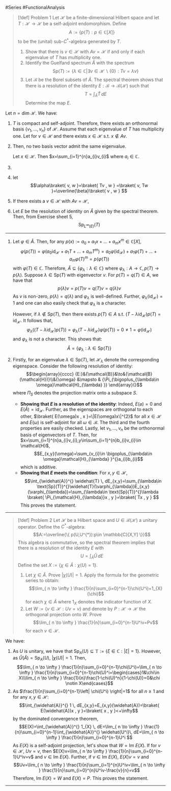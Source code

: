 #Series  #FunctionalAnalysis 

> [!def] Problem 1
> Let $\mathcal{H}$ be a finite-dimensional Hilbert space and let $T:\mathcal{H}\to \mathcal{H}$ be a self-adjoint endomorphism. Define $$A:=\{ p(T):p\in \mathbb{C}[X] \}$$to be the (unital) sub-$C^{*}$-algebra generated by $T$.
> 1. Show that there is $v\in \mathcal{H}$ with $Av=\mathcal{H}$ if and only if each eigenvalue of $T$ has multiplicity one.
> 2. Identify the Guelfand spectrum $\widehat{A}$ with the spectrum $$\text{Sp}(T):=\{ \lambda\in \mathbb{C}|\exists v\in \mathcal{H}\backslash\{ 0 \}:Tv=\lambda v \}$$ 
> 3. Let $\mathcal{B}$ be the Borel subsets of $\widehat{A}$. The spectral theorem shows that there is a resolution of the identity $E:\mathcal{B}\to \mathcal{B}(\mathcal{H})$ such that $$T=\int_{\widehat{A}}^{} \widehat{T} \, dE $$Determine the map $E$.

Let $n=\text{dim }\mathcal{H}$. We have: 
1. $T$ is compact and self-adjoint. Therefore, there exists an orthonormal basis $\{ v_{1},\dots,v_{n} \}$ of $\mathcal{H}$. Assume that each eigenvalue of $T$ has multiplicity one. 
	Let for $v\in \mathcal{H}$ and there exists $x\in \mathcal{H}$ s.t. $x\notin Av$. 
2. Then, no two basis vector admit the same eigenvalue.
	
	Let $x\in \mathcal{H}$. Then $x=\sum_{i=1}^{n}a_{i}v_{i}$ where $a_{i}\in \mathbb{C}$. 
1. 
2. let $$\alpha\braket{  v, w }=\braket{ Tv , w } =\braket{  v, Tw }=\overline{\beta}\braket{ v , w }   $$
3. If there exists a $v\in \mathcal{H}$ with $Av=\mathcal{H}$, 
4. Let $E$ be the resolution of identity on $\widehat{A}$ given by the spectral theorem. Then, from Exercise sheet 5, $$\text{Sp}_{L^\infty(E)}(T)$$

---
1. Let $\varphi\in \widehat{A}$. Then, for any $p(x):=a_{0}+a_{1}x+\dots+a_{m}x^m\in \mathbb{C}[X]$, $$\varphi(p(T))=\varphi(a_{0}\text{id}_{\mathcal{H}}+a_{1}T+\dots+a_{m}T^m)=a_{0}\varphi(\text{id}_{\mathcal{H}})+a_{1}\varphi(T)+\dots+a_{m}\varphi(T)^m=p(\varphi(T))$$with $\varphi(T)\in \mathbb{C}$. Therefore, $\widehat{A}\subseteq \{ \varphi_{\lambda}:\lambda\in \mathbb{C} \}$ where $\varphi_{\lambda}:A\to \mathbb{C},p(T)\to p(\lambda)$. Suppose $\lambda\in \text{Sp}(T)$ with eigenvector $v$. For $p(T)=q(T)\in A$, we have that $$p(\lambda)v=p(T)v=q(T)v=q(\lambda)v$$As $v$ is non-zero, $p(\lambda)=q(\lambda)$ and $\varphi_{\lambda}$ is well-defined. Further, $\varphi_{\lambda}(\text{id}_{\mathcal{H}})=1$ and one can also easily check that $\varphi_{\lambda}$ is a character.
   
   However, if $\lambda\notin \text{Sp}(T)$, then there exists $p(T)\in A$ s.t. $(T-\lambda \text{id}_{\mathcal{H}})p(T)=\text{id}_{\mathcal{H}}$. It follows that, $$\varphi_{\lambda}((T-\lambda \text{id}_{\mathcal{H}})p(T))=\varphi_{\lambda}(T-\lambda \text{id}_{\mathcal{H}})\varphi(p(T))=0\neq 1=\varphi(\text{id}_{\mathcal{H}})$$and $\varphi_{\lambda}$ is not a character. This shows that: $$\widehat{A}=\{ \varphi_{\lambda}:\lambda\in \text{Sp}(T) \}$$
2. Firstly, for an eigenvalue $\lambda\in \text{Sp}(T)$, let $\mathcal{H}_{\lambda}$ denote the corresponding eigenspace. Consider the following resolution of identity: $$\begin{array}{cccc} {E:}&{\mathcal{B}}&\to&{\mathcal{B}(\mathcal{H})}\\&{\omega} &\mapsto & {\Pi_{\bigoplus_{\lambda\in \omega}\mathcal{H}_{\lambda} }} \end{array}{}$$where $\Pi_{S}$ denotes the projection matrix onto a subspace $S$.
	- **Showing that $E$ is a resolution of the identity**:
	  Indeed, $E(\varnothing)=0$ and $E(\widehat{A})=\text{id}_{\mathcal{H}}$. Further, as the eigenspaces are orthogonal to each other, $\braket{ E(\omega)x , x }=\|E(\omega)x\|^{2}$ for all $x\in \mathcal{H}$ and $E(\omega)$ is self-adjoint for all $\omega\in \mathcal{B}$. The third and the fourth properties are easily checked. Lastly, let $v_{1},\dots,v_{n}$ be the orthonormal basis of eigenvectors of $T$. Then, for $x=\sum_{i=1}^{n}a_{i}v_{i},y\in\sum_{i=1}^{n}b_{i}v_{i}\in \mathcal{H}$, $$E_{x,y}(\omega)=\sum_{v_{i}\in \bigoplus_{\lambda\in \omega}\mathcal{H}_{\lambda} }^{}a_{i}b_{i}$$which is additive. 
	- **Showing that $E$ meets the condition**:
	  For $x,y\in \mathcal{H}$, $$\int_{\widehat{A}}^{} \widehat{T} \, dE_{x,y}=\sum_{\lambda\in \text{Sp}(T)}^{}\widehat{T}(\varphi_{\lambda})E_{x,y}(\varphi_{\lambda})=\sum_{\lambda\in \text{Sp}(T)}^{}\lambda \braket{ \Pi_{\mathcal{H}_{\lambda}}x , y }=\braket{ Tx , y }   $$
	This proves the statement.
---
> [!def] Problem 2
> Let $\mathcal{H}$ be a Hilbert space and $U\in \mathcal{B}(\mathcal{H})$ a unitary operator. Define the $C^{*}$-algebra: $$A:=\overline{\{ p(U,U^{*}):p\in \mathbb{C}[X,Y] \}}$$
> This algebra is commutative, so the spectral theorem implies that there is a resolution of the identity $E$ with $$U=\int_{\widehat{A}}^{} \widehat{U} \, dE $$Define the set $X:=\{ \chi\in \widehat{A}:\chi(U)=1 \}$.
> 1. Let $\chi \in \widehat{A}$. Prove $\left| \chi(U) \right|=1$. Apply the formula for the geometric series to obtain: $$\lim_{ n \to \infty } \frac{1}{n}\sum_{i=0}^{n-1}\chi(U^i)=1_{X}(\chi)$$for each $\chi\in \widehat{A}$ where $1_{X}$ denotes the indicator function of $X$.
> 2. Let $W:=\{ v\in \mathcal{H}:Uv=v \}$ and denote by $P:\mathcal{H}\to \mathcal{H}$ the orthogonal projection onto $W$. Prove $$\lim_{ n \to \infty } \frac{1}{n}\sum_{i=0}^{n-1}U^iv=Pv$$for each $v\in \mathcal{H}$.

We have: 
1. As $U$ is unitary, we have that $\text{Sp}_{A}(U)\subseteq \mathbb{T}:=\{ \xi\in \mathbb{C}:\left| \xi \right|=1 \}$. However, as $\widehat{U}(\widehat{A})=\text{Sp}_{A}(U)$, $\left| \chi(U) \right|=1$. Then,$$\lim_{ n \to \infty } \frac{1}{n}\sum_{i=0}^{n-1}\chi(U^i)=\lim_{ n \to \infty } \frac{1}{n}\sum_{i=0}^{n-1}\chi(U)^i=\begin{cases}1&\chi\in X\\\lim_{ n \to \infty } \frac{1}{n}\frac{1-\chi(U)^n}{1-\chi(U)}=0&\chi \notin X\end{cases}$$
2. As $\frac{1}{n}\sum_{i=0}^{n-1}\left| \chi(U^i) \right|=1$ for all $n\geq 1$ and for any $x,y\in \mathcal{H}$:$$\int_{\widehat{A}}^{} 1 \, dE_{x,y}=E_{x,y}(\widehat{A})=\braket{ E(\widehat{A})x , y }=\braket{ x , y }<+\infty$$by the dominated convergence theorem, $$E(X)=\int_{\widehat{A}}^{} 1_{X} \, dE=\lim_{ n \to \infty } \frac{1}{n}\sum_{i=0}^{n-1}\int_{\widehat{A}}^{}  \widehat{U^i}\, dE=\lim_{ n \to \infty } \frac{1}{n}\sum_{i=0}^{n-1}U^i  $$As $E(X)$ is a self-adjoint projection, let's show that $W=\text{Im }E(X)$. If for $v\in \mathcal{H}$, $Uv=v$, then $E(X)v=\lim_{ n \to \infty } \frac{1}{n}\sum_{i=0}^{n-1}U^iv=v$ and $v\in \text{Im }E(X)$. Further, if $v\in \text{Im }E(X)$, $E(X)v=v$ and $$Uv=\lim_{ n \to \infty } \frac{1}{n}\sum_{i=1}^{n}U^iv=\lim_{ n \to \infty } \frac{1}{n}\sum_{i=0}^{n}U^iv-\frac{v}{n}=v$$Therefore, $\text{Im }E(X)=W$ and $E(X)=P$. This proves the statement.
---

